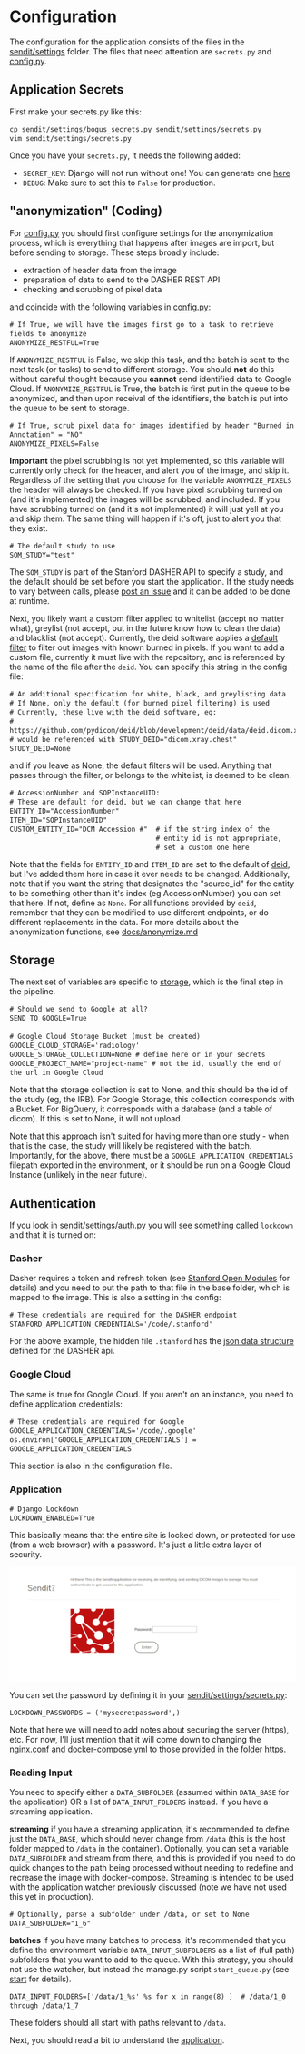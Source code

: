 # Configuration
The configuration for the application consists of the files in the [sendit/settings](../sendit/settings) folder. The files that need attention are `secrets.py` and [config.py](../sendit/settings/config.py).  


## Application Secrets
First make your secrets.py like this:

```
cp sendit/settings/bogus_secrets.py sendit/settings/secrets.py
vim sendit/settings/secrets.py
```

Once you have your `secrets.py`, it needs the following added:

 - `SECRET_KEY`: Django will not run without one! You can generate one [here](http://www.miniwebtool.com/django-secret-key-generator/)
 - `DEBUG`: Make sure to set this to `False` for production.


## "anonymization" (Coding)
For [config.py](../sendit/settings/config.py) you should first configure settings for the anonymization process, which is everything that happens after images are import, but before sending to storage. These steps broadly include:

 - extraction of header data from the image
 - preparation of data to send to the DASHER REST API
 - checking and scrubbing of pixel data

and coincide with the following variables in [config.py](../sendit/settings/config.py):

```
# If True, we will have the images first go to a task to retrieve fields to anonymize
ANONYMIZE_RESTFUL=True
```

If `ANONYMIZE_RESTFUL` is False, we skip this task, and the batch is sent to the next task (or tasks) to send to different storage. You should **not** do this without careful thought because you **cannot** send identified data to Google Cloud.  If `ANONYMIZE_RESTFUL` is True, the batch is first put in the queue to be anonymized, and then upon receival of the identifiers, the batch is put into the queue to be sent to storage.

```
# If True, scrub pixel data for images identified by header "Burned in Annotation" = "NO"
ANONYMIZE_PIXELS=False
```

**Important** the pixel scrubbing is not yet implemented, so this variable will currently only check for the header, and alert you of the image, and skip it. Regardless of the setting that you choose for the variable `ANONYMIZE_PIXELS` the header will always be checked. If you have pixel scrubbing turned on (and it's implemented) the images will be scrubbed, and included. If you have scrubbing turned on (and it's not implemented) it will just yell at you and skip them. The same thing will happen if it's off, just to alert you that they exist.

```
# The default study to use
SOM_STUDY="test"
```

The `SOM_STUDY` is part of the Stanford DASHER API to specify a study, and the default should be set before you start the application. If the study needs to vary between calls, please [post an issue](https://www.github.com/pydicom/sendit) and it can be added to be done at runtime. 

Next, you likely want a custom filter applied to whitelist (accept no matter what), greylist (not accept, but in the future know how to clean the data) and blacklist (not accept). Currently, the deid software applies a [default filter](https://github.com/pydicom/deid/blob/development/deid/data/deid.dicom) to filter out images with known burned in pixels. If you want to add a custom file, currently it must live with the repository, and is referenced by the name of the file after the `deid`. You can specify this string in the config file:

```
# An additional specification for white, black, and greylisting data
# If None, only the default (for burned pixel filtering) is used
# Currently, these live with the deid software, eg:
# https://github.com/pydicom/deid/blob/development/deid/data/deid.dicom.xray.chest
# would be referenced with STUDY_DEID="dicom.xray.chest"
STUDY_DEID=None
```

and if you leave as None, the default filters will be used. Anything that passes through the filter, or belongs to the whitelist, is deemed to be clean.

```
# AccessionNumber and SOPInstanceUID:
# These are default for deid, but we can change that here
ENTITY_ID="AccessionNumber"
ITEM_ID="SOPInstanceUID"
CUSTOM_ENTITY_ID="DCM Accession #"  # if the string index of the
                                    # entity id is not appropriate,
                                    # set a custom one here
```

Note that the fields for `ENTITY_ID` and `ITEM_ID` are set to the default of [deid](https://pydicom.github.io/deid), but I've added them here in case it ever needs to be changed.  Additionally, note that if you want the string that designates the "source_id" for the entity to be something other than it's index (eg AccessionNumber) you can set that here. If not, define as `None`. For all functions provided by `deid`, remember that they can be modified to use different endpoints, or do different replacements in the data. For more details about the anonymization functions, see [docs/anonymize.md](anonymize.md)


## Storage
The next set of variables are specific to [storage](storage.md), which is the final step in the pipeline.

```
# Should we send to Google at all?
SEND_TO_GOOGLE=True

# Google Cloud Storage Bucket (must be created)
GOOGLE_CLOUD_STORAGE='radiology'
GOOGLE_STORAGE_COLLECTION=None # define here or in your secrets
GOOGLE_PROJECT_NAME="project-name" # not the id, usually the end of the url in Google Cloud
```

Note that the storage collection is set to None, and this should be the id of the study (eg, the IRB). For Google Storage, this collection corresponds with a Bucket. For BigQuery, it corresponds with a database (and a table of dicom). If this is set to None, it will not upload.

Note that this approach isn't suited for having more than one study - when that is the case, the study will likely be registered with the batch. Importantly, for the above, there must be a `GOOGLE_APPLICATION_CREDENTIALS` filepath exported in the environment, or it should be run on a Google Cloud Instance (unlikely in the near future).

## Authentication
If you look in [sendit/settings/auth.py](../sendit/settings/auth.py) you will see something called `lockdown` and that it is turned on:

### Dasher
Dasher requires a token and refresh token (see [Stanford Open Modules](https://vsoch.github.io/som/identifiers.html) for details) and you need to put the path to that file in the base folder, which is mapped to the image. This is also a setting in the config:

```
# These credentials are required for the DASHER endpoint
STANFORD_APPLICATION_CREDENTIALS='/code/.stanford'
```

For the above example, the hidden file `.stanford` has the [json data structure](https://vsoch.github.io/som/identifiers.html) defined for the DASHER api.

### Google Cloud
The same is true for Google Cloud. If you aren't on an instance, you need to define application credentials:

```
# These credentials are required for Google
GOOGLE_APPLICATION_CREDENTIALS='/code/.google'
os.environ['GOOGLE_APPLICATION_CREDENTIALS'] = GOOGLE_APPLICATION_CREDENTIALS
```

This section is also in the configuration file.

### Application
```
# Django Lockdown
LOCKDOWN_ENABLED=True
```

This basically means that the entire site is locked down, or protected for use (from a web browser) with a password. It's just a little extra layer of security. 

![img/lockdown.png](img/lockdown.png)


You can set the password by defining it in your [sendit/settings/secrets.py](../sendit/settings/secrets.py):

```
LOCKDOWN_PASSWORDS = ('mysecretpassword',)
```

Note that here we will need to add notes about securing the server (https), etc. For now, I'll just mention that it will come down to changing the [nginx.conf](../nginx.conf) and [docker-compose.yml](../docker-compose.yml) to those provided in the folder [https](../https).



### Reading Input
You need to specify either a `DATA_SUBFOLDER` (assumed within `DATA_BASE` for the application) OR a list of `DATA_INPUT_FOLDERS` instead. If you have a streaming application.

**streaming** if you have a streaming application, it's recommended to define just the `DATA_BASE`, which should never change from `/data` (this is the host folder mapped to `/data` in the container). Optionally, you can set a variable `DATA_SUBFOLDER` and stream from there, and this is provided if you need to do quick changes to the path being processed without needing to redefine and recrease the image with docker-compose. Streaming is intended to be used with the application watcher previously discussed (note we have not used this yet in production).

```
# Optionally, parse a subfolder under /data, or set to None
DATA_SUBFOLDER="1_6"
```

**batches** if you have many batches to process, it's recommended that you define the environment variable `DATA_INPUT_SUBFOLDERS` as a list of (full path) subfolders that
you want to add to the queue. With this strategy, you should not use the watcher, but instead the manage.py script `start_queue.py` (see [start](start.md) for details).

```
DATA_INPUT_FOLDERS=['/data/1_%s' %s for x in range(8) ]  # /data/1_0 through /data/1_7
```

These folders should all start with paths relevant to `/data`.

Next, you should read a bit to understand the [application](application.md).
